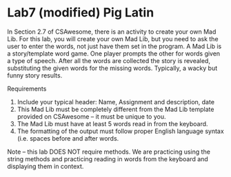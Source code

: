 # Lab7 (modified) Pig Latin
In Section 2.7 of CSAwesome, there is an activity to create your own Mad Lib.  For this lab, you will create your own Mad Lib, but you need to ask the user to enter the words, not just have them set in the program.
A Mad Lib is a story/template word game.  One player prompts the other for words given a type of speech.  After all the words are collected the story is revealed, substituting the given words for the missing words.  Typically, a wacky but funny story results.

Requirements 
1.	Include your typical header: Name, Assignment and description, date
2.	 This Mad Lib must be completely different from the Mad Lib template provided on CSAwesome – it must be unique to you.
3.	The Mad Lib must have at least 5 words read in from the keyboard.
4.	The formatting of the output must follow proper English language syntax (i.e. spaces before and after words.

Note – this lab DOES NOT require methods.  We are practicing using the string methods and practicing reading in words from the keyboard and displaying them in context.


